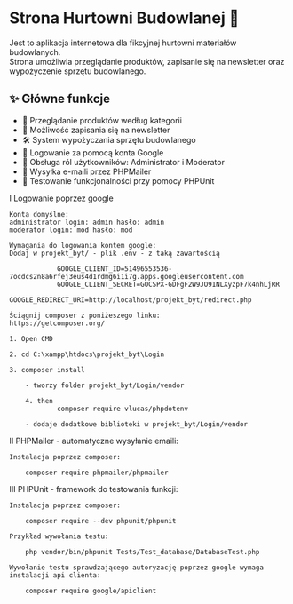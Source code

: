 # Strona Hurtowni Budowlanej 🧱

Jest to aplikacja internetowa dla fikcyjnej hurtowni materiałów budowlanych.  
Strona umożliwia przeglądanie produktów, zapisanie się na newsletter oraz wypożyczenie sprzętu budowlanego.

## ✨ Główne funkcje

- 🛒 Przeglądanie produktów według kategorii
- 📰 Możliwość zapisania się na newsletter
- 🛠️ System wypożyczania sprzętu budowlanego
- 🔐 Logowanie za pomocą konta Google
- 👤 Obsługa ról użytkowników: Administrator i Moderator
- 📧 Wysyłka e-maili przez PHPMailer
- 🧪 Testowanie funkcjonalności przy pomocy PHPUnit

I Logowanie poprzez google

    Konta domyślne:
    administrator login: admin hasło: admin
    moderator login: mod hasło: mod

    Wymagania do logowania kontem google:
    Dodaj w projekt_byt/ - plik .env - z taką zawartością

    			GOOGLE_CLIENT_ID=51496553536-7ocdcs2n8a6rfej3eus4d1rdmg6i1i7g.apps.googleusercontent.com
    			GOOGLE_CLIENT_SECRET=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
    			GOOGLE_REDIRECT_URI=http://localhost/projekt_byt/redirect.php

    Ściągnij composer z poniżeszego linku:
    https://getcomposer.org/

    1. Open CMD

    2. cd C:\xampp\htdocs\projekt_byt\Login

    3. composer install

    	- tworzy folder projekt_byt/Login/vendor

    	4. then
    			composer require vlucas/phpdotenv

    	- dodaje dodatkowe biblioteki w projekt_byt/Login/vendor

II PHPMailer - automatyczne wysyłanie emaili:

    Instalacja poprzez composer:

        composer require phpmailer/phpmailer

III PHPUnit - framework do testowania funkcji:

    Instalacja poprzez composer:

        composer require --dev phpunit/phpunit

    Przykład wywołania testu:

        php vendor/bin/phpunit Tests/Test_database/DatabaseTest.php

    Wywołanie testu sprawdzającego autoryzację poprzez google wymaga instalacji api clienta:

        composer require google/apiclient
